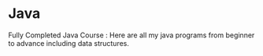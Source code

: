 # Java
Fully Completed Java Course : Here are all my java programs from beginner to advance including data structures.
